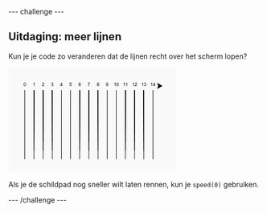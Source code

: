 --- challenge ---

## Uitdaging: meer lijnen

Kun je je code zo veranderen dat de lijnen recht over het scherm lopen?

![screenshot](images/race-challenge1.png)

Als je de schildpad nog sneller wilt laten rennen, kun je `speed(0)` gebruiken.

--- /challenge ---